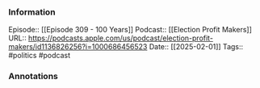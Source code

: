 ### Information

Episode:: [[Episode 309 - 100 Years]]
Podcast:: [[Election Profit Makers]]
URL:: https://podcasts.apple.com/us/podcast/election-profit-makers/id1136826256?i=1000686456523
Date:: [[2025-02-01]]
Tags:: #politics
#podcast


### Annotations

